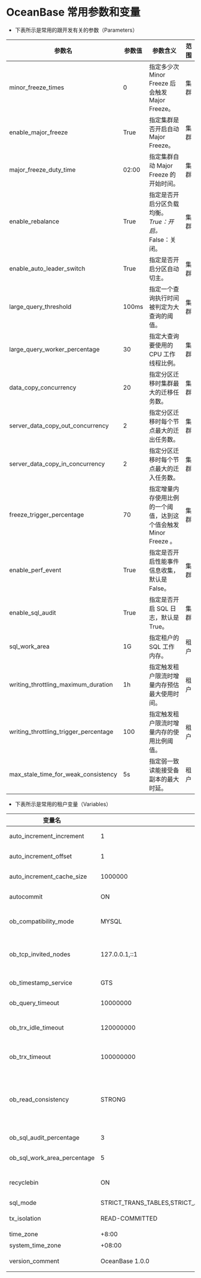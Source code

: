 OceanBase 常用参数和变量
======================================

* 下表所示是常用的跟开发有关的参数（Parameters）

|                **参数名**                | **参数值** |                                                                   **参数含义**                                                                   | **范围** |
|---------------------------------------|---------|----------------------------------------------------------------------------------------------------------------------------------------------|--------|
| minor_freeze_times                    | 0       | 指定多少次 Minor Freeze 后会触发 Major Freeze。                                                                                                        | 集群     |
| enable_major_freeze                   | True    | 指定集群是否开启自动Major Freeze。                                                                                                                      | 集群     |
| major_freeze_duty_time                | 02:00   | 指定集群自动 Major Freeze 的开始时间。                                                                                                                   | 集群     |
| enable_rebalance                      | True    | 指定是否开启分区负载均衡。 *True：开启。* False：关闭。    | 集群     |
| enable_auto_leader_switch             | True    | 指定是否开启分区自动切主。                                                                                                                                | 集群     |
| large_query_threshold                 | 100ms   | 指定一个查询执行时间被判定为大查询的阈值。                                                                                                                        | 集群     |
| large_query_worker_percentage         | 30      | 指定大查询要使用的 CPU 工作线程比例。                                                                                                                        | 集群     |
| data_copy_concurrency                 | 20      | 指定分区迁移时集群最大的迁移任务数。                                                                                                                           | 集群     |
| server_data_copy_out_concurrency      | 2       | 指定分区迁移时每个节点最大的迁出任务数。                                                                                                                         | 集群     |
| server_data_copy_in_concurrency       | 2       | 指定分区迁移时每个节点最大的迁入任务数。                                                                                                                         | 集群     |
| freeze_trigger_percentage             | 70      | 指定增量内存使用比例的一个阈值，达到这个值会触发 Minor Freeze 。                                                                                                      | 集群     |
| enable_perf_event                     | True    | 指定是否开启性能事件信息收集，默认是False。                                                                                                                     | 集群     |
| enable_sql_audit                      | True    | 指定是否开启 SQL 日志，默认是 True。                                                                                                                      | 集群     |
| sql_work_area                         | 1G      | 指定租户的 SQL 工作内存。                                                                                                                              | 租户     |
| writing_throttling_maximum_duration   | 1h      | 指定触发租户限流时增量内存预估最大使用时间。                                                                                                                       | 租户     |
| writing_throttling_trigger_percentage | 100     | 指定触发租户限流时增量内存的使用比例阈值。                                                                                                                        | 租户     |
| max_stale_time_for_weak_consistency   | 5s      | 指定弱一致读能接受备副本的最大时延。                                                                                                                           | 租户     |

* 下表所示是常用的租户变量（Variables）

|           **变量名**           |                            **变量值**                            |                                                                                                              **变量含义**                                                                                                              |
|-----------------------------|---------------------------------------------------------------|------------------------------------------------------------------------------------------------------------------------------------------------------------------------------------------------------------------------------------|
| auto_increment_increment    | 1                                                             | 指定 MySQL 租户的自增列单次自增大小。                                                                                                                                                                                                             |
| auto_increment_offset       | 1                                                             | 指定 MySQL 租户的自增列自增起始值。                                                                                                                                                                                                              |
| auto_increment_cache_size   | 1000000                                                       | 指定 MySQL 租户的自增列内部缓存大小。                                                                                                                                                                                                             |
| autocommit                  | ON                                                            | 指定租户是否开启事务自动提交。                                                                                                                                                                                                                    |
| ob_compatibility_mode       | MYSQL                                                  | 显示当前租户的兼容类型：`MYSQL`。 为只读变量。                                                                                                                                                                            |
| ob_tcp_invited_nodes        | 127.0.0.1,::1                                                 | 指定租户访问的 IP 白名单，用逗号分隔。 例如：127.1,192.168.0.0/16                                                                                                                                                                      |
| ob_timestamp_service        | GTS                                                           | 指定租户时间服务是用 GTS 还是 LTS。                                                                                                                                                                                                             |
| ob_query_timeout            | 10000000                                                      | 指定 SQL 执行默认超时时间，单位微秒(us)。                                                                                                                                                                                                          |
| ob_trx_idle_timeout         | 120000000                                                     | 指定租户里事务最大空闲时间，单位微秒(us)。                                                                                                                                                                                                            |
| ob_trx_timeout              | 100000000                                                     | 指定租户里事务最大持续时间，单位微秒(us)。                                                                                                                                                                                                            |
| ob_read_consistency         | STRONG                                                        | 指定租户里读 SQL 的默认一致性级别。 *`STRONG` 是强一致读。* `WEAK` 是弱一致性读。   * `FORZEN` 是读上次 Major Freeze 的。    |
| ob_sql_audit_percentage     | 3                                                             | 指定租户 SQL 日志占用最大内存百分比。                                                                                                                                                                                                              |
| ob_sql_work_area_percentage | 5                                                             | 指定租户 SQL 工作内存占内存最大百分比。                                                                                                                                                                                                             |
| recyclebin                  | ON                                                            | 指定是否开启回收站。 `ON`：开启。 `OFF`：关闭。                                                                                                                                                                      |
| sql_mode                    | STRICT_TRANS_TABLES,STRICT_ALL_TABLES,PAD_CHAR_TO_FULL_LENGTH | 指定 SQL 遵守的模式。                                                                                                                                                                                                                      |
| tx_isolation                | READ-COMMITTED                                                | 指定租户事务默认隔离级别。                                                                                                                                                                                                                      |
| time_zone                   | +8:00                                                         | 指定租户默认时区。                                                                                                                                                                                                                          |
| system_time_zone            | +08:00                                                        | 显示系统默认时区。                                                                                                                                                                                                                          |
| version_comment             | OceanBase 1.0.0                                               | 显示 OceanBase 数据库版本，为只读变量。                                                                                                                                                                                                          |
